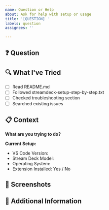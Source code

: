 ```yaml
---
name: Question or Help
about: Ask for help with setup or usage
title: '[QUESTION] '
labels: question
assignees: ''

---
```


## ❓ Question
<!-- Ask your question clearly and concisely -->

## 🔍 What I've Tried
<!-- Describe what you've already tried -->
- [ ] Read README.md
- [ ] Followed streamdeck-setup-step-by-step.txt
- [ ] Checked troubleshooting section
- [ ] Searched existing issues

## 📋 Context
**What are you trying to do?**
<!-- Example: Configure Page 1, Add custom command, Modify existing button, etc. -->

**Current Setup:**
- VS Code Version: 
- Stream Deck Model: 
- Operating System: 
- Extension Installed: Yes / No

## 📸 Screenshots
<!-- If applicable, add screenshots to help explain your question -->

## 📝 Additional Information
<!-- Any other details that might help answer your question -->
